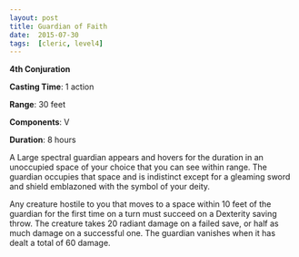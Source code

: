 ```yaml
---
layout: post
title: Guardian of Faith
date:  2015-07-30
tags:  [cleric, level4]
---
```


**4th Conjuration**

**Casting Time**: 1 action

**Range**: 30 feet

**Components**: V

**Duration**: 8 hours

A Large spectral guardian appears and hovers for the duration in an unoccupied space of your choice that you can see within range. The guardian occupies that space and is indistinct except for a gleaming sword and shield emblazoned with the symbol of your deity.

Any creature hostile to you that moves to a space within 10 feet of the guardian for the first time on a turn must succeed on a Dexterity saving throw. The creature takes 20 radiant damage on a failed save, or half as much damage on a successful one. The guardian vanishes when it has dealt a total of 60 damage.
